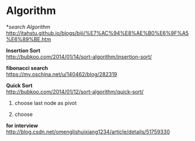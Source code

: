 # Algorithm

**search Algorithm*
http://jtahstu.github.io/blogs/biji/%E7%AC%94%E8%AE%B0%E6%9F%A5%E6%89%BE.htm  


**Insertion Sort**  
http://bubkoo.com/2014/01/14/sort-algorithm/insertion-sort/  


**fibonacci search**  
https://my.oschina.net/u/140462/blog/282319

**Quick Sort**  
http://bubkoo.com/2014/01/12/sort-algorithm/quick-sort/

1.  choose last node as pivot

2. choose 



**for interview**
http://blog.csdn.net/omenglishuixiang1234/article/details/51759330  
